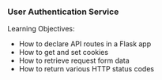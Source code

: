 ### User Authentication Service

Learning Objectives:
- How to declare API routes in a Flask app
- How to get and set cookies
- How to retrieve request form data
- How to return various HTTP status codes
